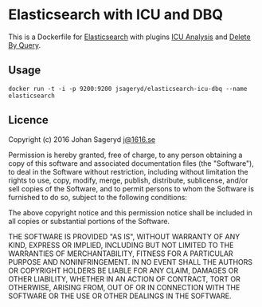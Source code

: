 # Elasticsearch with ICU and DBQ

This is a Dockerfile for [Elasticsearch][1] with plugins [ICU Analysis][2] and
[Delete By Query][3].

[1]: https://www.elastic.co/
[2]: https://www.elastic.co/guide/en/elasticsearch/plugins/2.4/analysis-icu.html
[3]: https://www.elastic.co/guide/en/elasticsearch/plugins/2.4/plugins-delete-by-query.html

## Usage
```
docker run -t -i -p 9200:9200 jsageryd/elasticsearch-icu-dbq --name elasticsearch
```

## Licence
Copyright (c) 2016 Johan Sageryd <j@1616.se>

Permission is hereby granted, free of charge, to any person obtaining a copy
of this software and associated documentation files (the "Software"), to deal
in the Software without restriction, including without limitation the rights
to use, copy, modify, merge, publish, distribute, sublicense, and/or sell
copies of the Software, and to permit persons to whom the Software is
furnished to do so, subject to the following conditions:

The above copyright notice and this permission notice shall be included in
all copies or substantial portions of the Software.

THE SOFTWARE IS PROVIDED "AS IS", WITHOUT WARRANTY OF ANY KIND, EXPRESS OR
IMPLIED, INCLUDING BUT NOT LIMITED TO THE WARRANTIES OF MERCHANTABILITY,
FITNESS FOR A PARTICULAR PURPOSE AND NONINFRINGEMENT. IN NO EVENT SHALL THE
AUTHORS OR COPYRIGHT HOLDERS BE LIABLE FOR ANY CLAIM, DAMAGES OR OTHER
LIABILITY, WHETHER IN AN ACTION OF CONTRACT, TORT OR OTHERWISE, ARISING FROM,
OUT OF OR IN CONNECTION WITH THE SOFTWARE OR THE USE OR OTHER DEALINGS IN
THE SOFTWARE.
